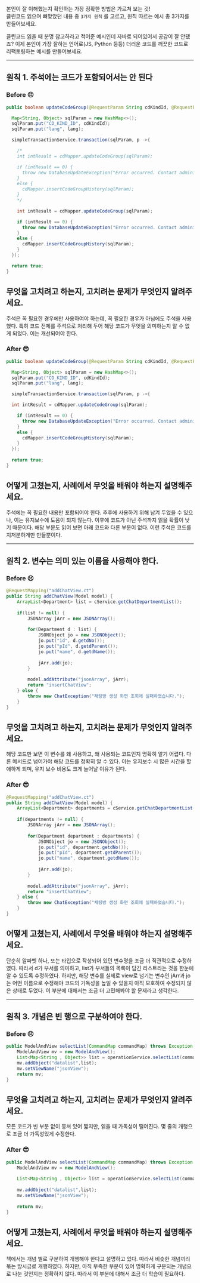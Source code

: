 본인이 잘 이해했는지 확인하는 가장 정확한 방법은 가르쳐 보는 것!<br>
클린코드 읽으며 뼈맞았던 내용 중 `3가지 원칙` 를 고르고,
원칙 따르는 예시 총 3가지를 만들어보세요.

클린코드 읽을 때 분명 참고하라고 적어준 예시인데 자바로 되어있어서 공감이 잘 안됐죠?
이제 본인이 가장 잘하는 언어로(JS, Python 등등) 더러운 코드를 깨끗한 코드로 리팩토링하는 예시를 만들어보세요. 

<hr>

## 원칙 1. 주석에는 코드가 포함되어서는 안 된다

### Before 😣
``` java
public boolean updateCodeGroup(@RequestParam String cdKindId, @RequestParam String lang, String cdKindInstcn, String cdKindClssCd, String useYn, String mngrId) throws Exception {

  Map<String, Object> sqlParam = new HashMap<>();
  sqlParam.put("CD_KIND_ID", cdKindId);
  sqlParam.put("lang", lang);

  simpleTransactionService.transaction(sqlParam, p ->{

    /* 
    int intResult = cdMapper.updateCodeGroup(sqlParam);

    if (intResult == 0) {
      throw new DatabaseUpdateException("Error occurred. Contact administrator for assistance.");
    }
    else {
      cdMapper.insertCodeGroupHistory(sqlParam);			
    }
    */

    int intResult = cdMapper.updateCodeGroup(sqlParam);

    if (intResult == 0) {
      throw new DatabaseUpdateException("Error occurred. Contact administrator for assistance.");
    }
    else {
      cdMapper.insertCodeGroupHistory(sqlParam);			
    }
  });

  return true;
}
```

## 무엇을 고치려고 하는지, 고치려는 문제가 무엇인지 알려주세요.
주석은 꼭 필요한 경우에만 사용하여야 하는데, 꼭 필요한 경우가 아님에도 주석을 사용했다. 특히 코드 전체를 주석으로 처리해 두어 해당 코드가 무엇을 의미하는지 알 수 없게 되었다. 이는 개선되어야 한다.  

### After 😎
``` java
public boolean updateCodeGroup(@RequestParam String cdKindId, @RequestParam String lang, String cdKindInstcn, String cdKindClssCd, String useYn, String mngrId) throws Exception {

  Map<String, Object> sqlParam = new HashMap<>();
  sqlParam.put("CD_KIND_ID", cdKindId);
  sqlParam.put("lang", lang);

  simpleTransactionService.transaction(sqlParam, p ->{

  int intResult = cdMapper.updateCodeGroup(sqlParam);

    if (intResult == 0) {
      throw new DatabaseUpdateException("Error occurred. Contact administrator for assistance.");
    }
    else {
      cdMapper.insertCodeGroupHistory(sqlParam);			
    }
  });
		
  return true;
}
```

## 어떻게 고쳤는지, 사례에서 무엇을 배워야 하는지 설명해주세요.
주석에는 꼭 필요한 내용만 포함되어야 한다. 추후에 사용하기 위해 남겨 두었을 수 있으나, 이는 유지보수에 도움이 되지 않는다. 이후에 코드가 아닌 주석까지 읽을 확률이 낮기 때문이다. 해당 부분도 읽어 보면 아래 코드와 다른 부분이 없다. 이런 주석은 코드를 지저분하게만 만들뿐이다.  

<hr>

## 원칙 2. 변수는 의미 있는 이름을 사용해야 한다. 

### Before 😣
``` java
@RequestMapping("addChatView.ct")
public String addChatView(Model model) {
	ArrayList<Department> list = cService.getChatDepartmentList();
	
	if(list != null) {
		JSONArray jArr = new JSONArray();
		
		for(Department d : list) {
			JSONObject jo = new JSONObject();
			jo.put("id", d.getdNo());
			jo.put("pId", d.getdParent());
			jo.put("name", d.getdName());
			
			jArr.add(jo);
		}
		
		model.addAttribute("jsonArray", jArr);
		return "insertChatView";
	} else {
		throw new ChatException("채팅방 생성 화면 조회에 실패하였습니다.");
	}
}
```

## 무엇을 고치려고 하는지, 고치려는 문제가 무엇인지 알려주세요.
해당 코드만 보면 이 변수를 왜 사용하고, 왜 사용되는 코드인지 명확히 알기 어렵다. 다른 메서드로 넘어가야 해당 코드를 정확히 알 수 있다. 이는 유지보수 시 많은 시간을 할애하게 되며, 유지 보수 비용도 크게 늘어날 이유가 된다.  

### After 😎
``` java
@RequestMapping("addChatView.ct")
public String addChatView(Model model) {
	ArrayList<Department> departments = cService.getChatDepartmentList();
	
	if(departments != null) {
		JSONArray jArr = new JSONArray();
		
		for(Department department : departments) {
			JSONObject jo = new JSONObject();
			jo.put("id", department.getdNo());
			jo.put("pId", department.getdParent());
			jo.put("name", department.getdName());
			
			jArr.add(jo);
		}
		
		model.addAttribute("jsonArray", jArr);
		return "insertChatView";
	} else {
		throw new ChatException("채팅방 생성 화면 조회에 실패하였습니다.");
	}
}
```

## 어떻게 고쳤는지, 사례에서 무엇을 배워야 하는지 설명해주세요.  
단순히 알파벳 하나, 또는 타입으로 작성되어 있던 변수명을 조금 더 직관적으로 수정하였다. 따라서 d가 부서를 의미하고, list가 부서들의 목록이 담긴 리스트라는 것을 한눈에 알 수 있도록 수정하였다. 하지만, 해당 변수를 실제로 view로 넘기는 변수인 jArr과 jo는 어떤 이름으로 수정해야 코드의 가독성을 높일 수 있을지 아직 모호하여 수정되지 않은 상태로 두었다. 이 부분에 대해서는 조금 더 고민해봐야 할 문제라고 생각한다.  

<hr>

## 원칙 3. 개념은 빈 행으로 구분하여야 한다.

### Before 😣
``` java
public ModelAndView selectList(CommandMap commandMap) throws Exception {
	ModelAndView mv = new ModelAndView();
	List<Map<String , Object>> list = operationService.selectList(commandMap.getMap());
	mv.addObject("datalist",list);
	mv.setViewName("jsonView");
	return mv;
}
```

## 무엇을 고치려고 하는지, 고치려는 문제가 무엇인지 알려주세요.
모든 코드가 빈 부분 없이 뭉쳐 있어 짧지만, 읽을 때 가독성이 떨어진다. 몇 줄의 개행으로 조금 더 가독성있게 수정한다.  

### After 😎
``` java
public ModelAndView selectList(CommandMap commandMap) throws Exception {
	ModelAndView mv = new ModelAndView();
	
	List<Map<String , Object>> list = operationService.selectList(commandMap.getMap());
	
	mv.addObject("datalist",list);
	mv.setViewName("jsonView");
	
	return mv;
}
```

## 어떻게 고쳤는지, 사례에서 무엇을 배워야 하는지 설명해주세요.
책에서는 개념 별로 구분하여 개행해야 한다고 설명하고 있다. 따라서 비슷한 개념끼리 묶는 방시긍로 개행하였다. 하지만, 아직 부족한 부분이 있어 명확하게 구분되는 개념으로 나눈 것인지는 정확하지 않다. 따라서 이 부분에 대해서 조금 더 학습이 필요하다.  
<br>
